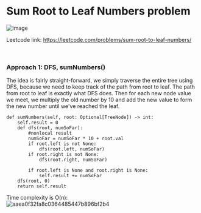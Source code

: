 # Sum Root to Leaf Numbers problem
![image](https://user-images.githubusercontent.com/25105806/160010961-fe350e36-7c85-48d7-9f87-6b3f704dbe20.png)

Leetcode link: https://leetcode.com/problems/sum-root-to-leaf-numbers/

<br />

### Approach 1: DFS, sumNumbers()
The idea is fairly straight-forward, we simply traverse the entire tree using DFS, because we need to keep track of the path from root to leaf. The path from root to leaf is exactly what DFS does. Then for each new node value we meet, we multiply the old number by 10 and add the new value to form the new number until we've reached the leaf.

```python3
def sumNumbers(self, root: Optional[TreeNode]) -> int:
    self.result = 0
    def dfs(root, numSoFar):
        #nonlocal result
        numSoFar = numSoFar * 10 + root.val
        if root.left is not None:
            dfs(root.left, numSoFar)
        if root.right is not None:
            dfs(root.right, numSoFar)

        if root.left is None and root.right is None:
            self.result += numSoFar
    dfs(root, 0)
    return self.result
```

Time complexity is O(n):\
![aaea0f32fa8c0364485447b896bf2b4](https://user-images.githubusercontent.com/25105806/160011388-7ae7086e-3bcb-427f-a451-cebe096917f7.png)
